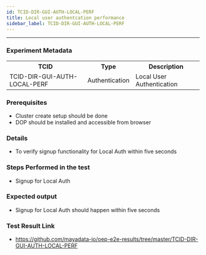 ```yaml
---
id: TCID-DIR-GUI-AUTH-LOCAL-PERF
title: Local user authentcation performance
sidebar_label: TCID-DIR-GUI-AUTH-LOCAL-PERF
---
```

------

### Experiment Metadata

<table>
  <tr>
    <th> TCID </th>
    <th> Type </th>
    <th> Description </th>
  </tr>
  <tr>
    <td>TCID-DIR-GUI-AUTH-LOCAL-PERF</td>
    <td> Authentication </td>
    <td> Local User Authentication </td>
  </tr>
</table>

### Prerequisites
- Cluster create setup should be done
- DOP should be installed and accessible from browser

### Details
- To verify signup functionality for Local Auth within five seconds

### Steps Performed in the test
- Signup for Local Auth


### Expected output
- Signup for Local Auth should happen within five seconds

### Test Result Link

- https://github.com/mayadata-io/oep-e2e-results/tree/master/TCID-DIR-GUI-AUTH-LOCAL-PERF
